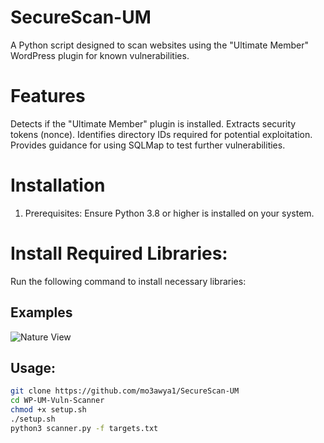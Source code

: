 # SecureScan-UM
A Python script designed to scan websites using the "Ultimate Member" WordPress plugin for known vulnerabilities.
# Features
Detects if the "Ultimate Member" plugin is installed.
Extracts security tokens (nonce).
Identifies directory IDs required for potential exploitation.
Provides guidance for using SQLMap to test further vulnerabilities.

# Installation
1. Prerequisites:
Ensure Python 3.8 or higher is installed on your system.
# Install Required Libraries:
Run the following command to install necessary libraries:

## Examples
![Nature View](https://i.imgur.com/Uoe1Bys.png)

## Usage:
```bash
git clone https://github.com/mo3awya1/SecureScan-UM 
cd WP-UM-Vuln-Scanner
chmod +x setup.sh
./setup.sh
python3 scanner.py -f targets.txt
